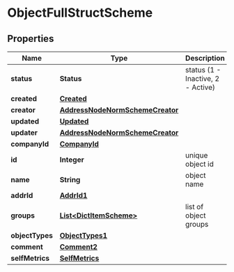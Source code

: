 

# ObjectFullStructScheme


## Properties

| Name | Type | Description | Notes |
|------------ | ------------- | ------------- | -------------|
|**status** | **Status** | status (1 - Inactive, 2 - Active) |  |
|**created** | [**Created**](Created.md) |  |  |
|**creator** | [**AddressNodeNormSchemeCreator**](AddressNodeNormSchemeCreator.md) |  |  |
|**updated** | [**Updated**](Updated.md) |  |  |
|**updater** | [**AddressNodeNormSchemeCreator**](AddressNodeNormSchemeCreator.md) |  |  |
|**companyId** | [**CompanyId**](CompanyId.md) |  |  |
|**id** | **Integer** | unique object id |  |
|**name** | **String** | object name |  |
|**addrId** | [**AddrId1**](AddrId1.md) |  |  |
|**groups** | [**List&lt;DictItemScheme&gt;**](DictItemScheme.md) | list of object groups |  |
|**objectTypes** | [**ObjectTypes1**](ObjectTypes1.md) |  |  |
|**comment** | [**Comment2**](Comment2.md) |  |  |
|**selfMetrics** | [**SelfMetrics**](SelfMetrics.md) |  |  |



